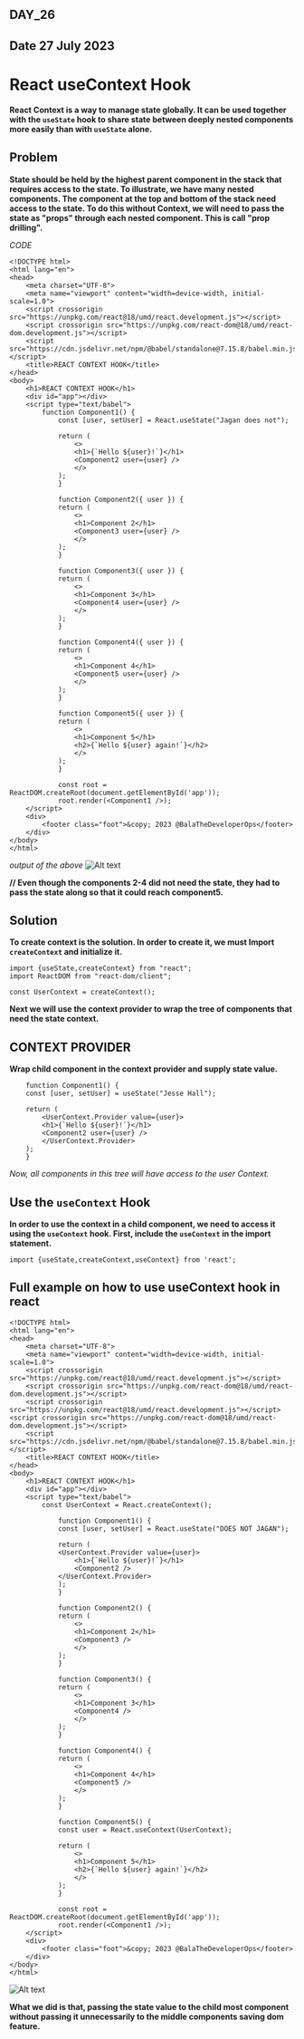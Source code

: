 ## DAY_26
## Date 27 July 2023 

# React useContext Hook

**React Context is a way to manage state globally. It can be used together with the `useState` hook to share state between deeply nested components more easily than with `useState` alone.**

## Problem 
**State should be held by the highest parent component in the stack that requires access to the state. To illustrate, we have many nested components. The component at the top and bottom of the stack need access to the state. To do this without Context, we will need to pass the state as "props" through each nested component. This is call "prop drilling".**

*CODE*
```
<!DOCTYPE html>
<html lang="en">
<head>
    <meta charset="UTF-8">
    <meta name="viewport" content="width=device-width, initial-scale=1.0">
    <script crossorigin src="https://unpkg.com/react@18/umd/react.development.js"></script>
    <script crossorigin src="https://unpkg.com/react-dom@18/umd/react-dom.development.js"></script>
    <script src="https://cdn.jsdelivr.net/npm/@babel/standalone@7.15.8/babel.min.js"></script>
    <title>REACT CONTEXT HOOK</title>
</head>
<body>
    <h1>REACT CONTEXT HOOK</h1>
    <div id="app"></div>
    <script type="text/babel">
        function Component1() {
            const [user, setUser] = React.useState("Jagan does not");

            return (
                <>
                <h1>{`Hello ${user}!`}</h1>
                <Component2 user={user} />
                </>
            );
            }

            function Component2({ user }) {
            return (
                <>
                <h1>Component 2</h1>
                <Component3 user={user} />
                </>
            );
            }

            function Component3({ user }) {
            return (
                <>
                <h1>Component 3</h1>
                <Component4 user={user} />
                </>
            );
            }

            function Component4({ user }) {
            return (
                <>
                <h1>Component 4</h1>
                <Component5 user={user} />
                </>
            );
            }

            function Component5({ user }) {
            return (
                <>
                <h1>Component 5</h1>
                <h2>{`Hello ${user} again!`}</h2>
                </>
            );
            }

            const root = ReactDOM.createRoot(document.getElementById('app'));
            root.render(<Component1 />);
    </script>
    <div>
        <footer class="foot">&copy; 2023 @BalaTheDeveloperOps</footer>
    </div>
</body>
</html>

```

*output of the above*
![Alt text](image.png)

**// Even though the components 2-4 did not need the state, they had to pass the state along so that it could reach component5.**

## Solution
**To create context is the solution. In order to create it, we must Import `createContext` and initialize it.**

```
import {useState,createContext} from "react";
import ReactDOM from "react-dom/client";

const UserContext = createContext();
```
**Next we will use the context provider to wrap the tree of components that need the state context.**

## CONTEXT PROVIDER

**Wrap child component in the context provider and supply state value.**
```
    function Component1() {
    const [user, setUser] = useState("Jesse Hall");

    return (
        <UserContext.Provider value={user}>
        <h1>{`Hello ${user}!`}</h1>
        <Component2 user={user} />
        </UserContext.Provider>
    );
    }
```
*Now, all components in this tree will have access to the user Context.*

## Use the `useContext` Hook
**In order to use the context in a child component, we need to access it using the `useContext` hook. First, include the `useContext` in the import statement.**

`import {useState,createContext,useContext} from 'react';` 

## Full example on how to use useContext hook in react

```
<!DOCTYPE html>
<html lang="en">
<head>
    <meta charset="UTF-8">
    <meta name="viewport" content="width=device-width, initial-scale=1.0">
    <script crossorigin src="https://unpkg.com/react@18/umd/react.development.js"></script>
    <script crossorigin src="https://unpkg.com/react-dom@18/umd/react-dom.development.js"></script>
    <script crossorigin src="https://unpkg.com/react@18/umd/react.development.js"></script>
<script crossorigin src="https://unpkg.com/react-dom@18/umd/react-dom.development.js"></script>
    <script src="https://cdn.jsdelivr.net/npm/@babel/standalone@7.15.8/babel.min.js"></script>
    <title>REACT CONTEXT HOOK</title>
</head>
<body>
    <h1>REACT CONTEXT HOOK</h1>
    <div id="app"></div>
    <script type="text/babel">
        const UserContext = React.createContext();

            function Component1() {
            const [user, setUser] = React.useState("DOES NOT JAGAN");

            return (
            <UserContext.Provider value={user}>
                <h1>{`Hello ${user}!`}</h1>
                <Component2 />
            </UserContext.Provider>
            );
            }

            function Component2() {
            return (
                <>
                <h1>Component 2</h1>
                <Component3 />
                </>
            );
            }

            function Component3() {
            return (
                <>
                <h1>Component 3</h1>
                <Component4 />
                </>
            );
            }

            function Component4() {
            return (
                <>
                <h1>Component 4</h1>
                <Component5 />
                </>
            );
            }

            function Component5() {
            const user = React.useContext(UserContext);

            return (
                <>
                <h1>Component 5</h1>
                <h2>{`Hello ${user} again!`}</h2>
                </>
            );
            }

            const root = ReactDOM.createRoot(document.getElementById('app'));
            root.render(<Component1 />);
    </script>
    <div>
        <footer class="foot">&copy; 2023 @BalaTheDeveloperOps</footer>
    </div>
</body>
</html>

```
![Alt text](image-1.png)

**What we did is that, passing the state value to the child most component without passing it unnecessarily to the middle components saving dom feature.**